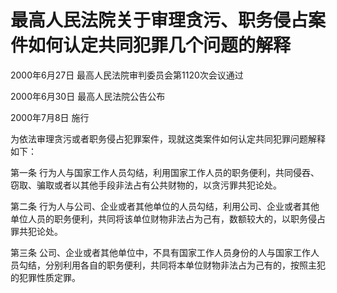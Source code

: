 # 最高人民法院关于审理贪污、职务侵占案件如何认定共同犯罪几个问题的解释

2000年6月27日 最高人民法院审判委员会第1120次会议通过

2000年6月30日 最高人民法院公告公布

2000年7月8日 施行



为依法审理贪污或者职务侵占犯罪案件，现就这类案件如何认定共同犯罪问题解释如下：

第一条 行为人与国家工作人员勾结，利用国家工作人员的职务便利，共同侵吞、窃取、骗取或者以其他手段非法占有公共财物的，以贪污罪共犯论处。

第二条 行为人与公司、企业或者其他单位的人员勾结，利用公司、企业或者其他单位人员的职务便利，共同将该单位财物非法占为己有，数额较大的，以职务侵占罪共犯论处。

第三条 公司、企业或者其他单位中，不具有国家工作人员身份的人与国家工作人员勾结，分别利用各自的职务便利，共同将本单位财物非法占为己有的，按照主犯的犯罪性质定罪。